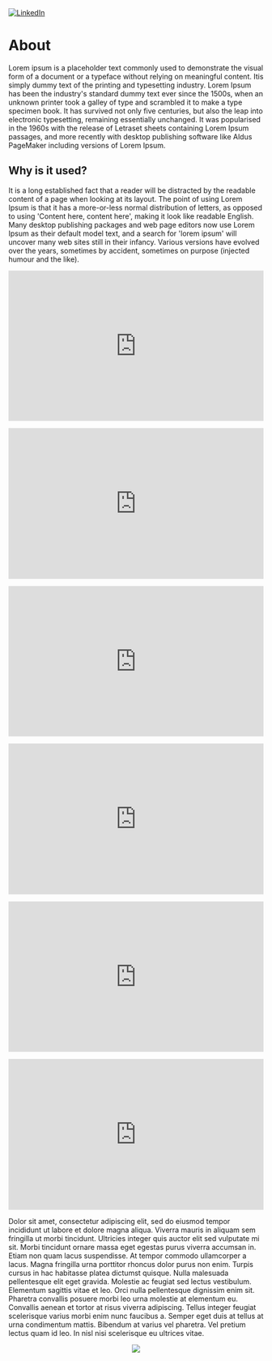 <div class="markdown-container">

  <a href="https://linkedin.com/in/">
    <img src="https://img.shields.io/badge/-Linkedin-0077B5?logo=linkedin" alt="LinkedIn">
  </a>

# About

Lorem ipsum is a placeholder text commonly used to demonstrate the visual form of a document or a typeface without relying on meaningful content. Itis simply dummy text of the printing and typesetting industry. Lorem Ipsum has been the industry's standard dummy text ever since the 1500s, when an unknown printer took a galley of type and scrambled it to make a type specimen book. It has survived not only five centuries, but also the leap into electronic typesetting, remaining essentially unchanged. It was popularised in the 1960s with the release of Letraset sheets containing Lorem Ipsum passages, and more recently with desktop publishing software like Aldus PageMaker including versions of Lorem Ipsum.

## Why is it used?
It is a long established fact that a reader will be distracted by the readable content of a page when looking at its layout. The point of using Lorem Ipsum is that it has a more-or-less normal distribution of letters, as opposed to using 'Content here, content here', making it look like readable English. Many desktop publishing packages and web page editors now use Lorem Ipsum as their default model text, and a search for 'lorem ipsum' will uncover many web sites still in their infancy. Various versions have evolved over the years, sometimes by accident, sometimes on purpose (injected humour and the like).


<center><p><div style="position: relative; padding-bottom: 56.25%; height: 0; overflow: hidden; max-width: 100%; height: auto;">
  <iframe src="https://www.youtube.com/embed/QphJEO9ZX6s?autoplay=0" style="position: absolute; top: 0; left: 0; width: 100%; height: 100%;" frameborder="0" allow="accelerometer; autoplay; clipboard-write; encrypted-media; gyroscope; picture-in-picture; web-share" referrerpolicy="strict-origin-when-cross-origin" allowfullscreen></div> </iframe></P></center>

<center><p><div style="position: relative; padding-bottom: 56.25%; height: 0; overflow: hidden; max-width: 100%; height: auto;">
  <iframe src="https://www.youtube.com/embed/S9JGmA5_unY?&autoplay=0" style="position: absolute; top: 0; left: 0; width: 100%; height: 100%;" frameborder="0" allow="accelerometer; autoplay; clipboard-write; encrypted-media; gyroscope; picture-in-picture; web-share" referrerpolicy="strict-origin-when-cross-origin" allowfullscreen></div> </iframe></P></center>

<center><p><div style="position: relative; padding-bottom: 56.25%; height: 0; overflow: hidden; max-width: 100%; height: auto;">
  <iframe src="https://www.youtube.com/embed/SSo_EIwHSd4?&autoplay=0" style="position: absolute; top: 0; left: 0; width: 100%; height: 100%;" frameborder="0" allow="accelerometer; autoplay; clipboard-write; encrypted-media; gyroscope; picture-in-picture; web-share" referrerpolicy="strict-origin-when-cross-origin" allowfullscreen></div> </iframe></P></center>

<center><p><div style="position: relative; padding-bottom: 56.25%; height: 0; overflow: hidden; max-width: 100%; height: auto;">
  <iframe src="https://www.youtube.com/embed/bBC-nXj3Ng4?autoplay=0" style="position: absolute; top: 0; left: 0; width: 100%; height: 100%;" frameborder="0" allow="accelerometer; autoplay; clipboard-write; encrypted-media; gyroscope; picture-in-picture; web-share" referrerpolicy="strict-origin-when-cross-origin" allowfullscreen></div> </iframe></P></center>

<center><p><div style="position: relative; padding-bottom: 56.25%; height: 0; overflow: hidden; max-width: 100%; height: auto;">
  <iframe src="https://www.youtube.com/embed/_160oMzblY8?autoplay=0" style="position: absolute; top: 0; left: 0; width: 100%; height: 100%;" frameborder="0" allow="accelerometer; autoplay; clipboard-write; encrypted-media; gyroscope; picture-in-picture; web-share" referrerpolicy="strict-origin-when-cross-origin" allowfullscreen></div> </iframe></P></center>

<center><p><div style="position: relative; padding-bottom: 56.25%; height: 0; overflow: hidden; max-width: 100%; height: auto;">
  <iframe src="https://www.youtube.com/embed/pQsdygaYcE4?autoplay=0" style="position: absolute; top: 0; left: 0; width: 100%; height: 100%;" frameborder="0" allow="accelerometer; autoplay; clipboard-write; encrypted-media; gyroscope; picture-in-picture; web-share" referrerpolicy="strict-origin-when-cross-origin" allowfullscreen></div> </iframe></P></center>

Dolor sit amet, consectetur adipiscing elit, sed do eiusmod tempor incididunt ut labore et dolore magna aliqua. Viverra mauris in aliquam sem fringilla ut morbi tincidunt. Ultricies integer quis auctor elit sed vulputate mi sit. Morbi tincidunt ornare massa eget egestas purus viverra accumsan in. Etiam non quam lacus suspendisse. At tempor commodo ullamcorper a lacus. Magna fringilla urna porttitor rhoncus dolor purus non enim. Turpis cursus in hac habitasse platea dictumst quisque. Nulla malesuada pellentesque elit eget gravida. Molestie ac feugiat sed lectus vestibulum. Elementum sagittis vitae et leo. Orci nulla pellentesque dignissim enim sit. Pharetra convallis posuere morbi leo urna molestie at elementum eu. Convallis aenean et tortor at risus viverra adipiscing. Tellus integer feugiat scelerisque varius morbi enim nunc faucibus a. Semper eget duis at tellus at urna condimentum mattis. Bibendum at varius vel pharetra. Vel pretium lectus quam id leo. In nisl nisi scelerisque eu ultrices vitae.

<center><a><img align="center" src="https://github-readme-stats.vercel.app/api/top-langs/?username=710052&layout=compact&langs_count=10&exclude_repo=jhipster-books" /> </a><p></center>

</div>
